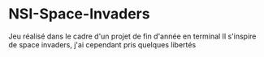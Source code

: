 # NSI-Space-Invaders

Jeu réalisé dans le cadre d'un projet de fin d'année en terminal
Il s'inspire de space invaders, j'ai cependant pris quelques libertés

